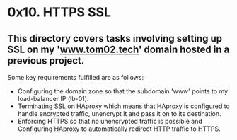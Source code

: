 # 0x10. HTTPS SSL

## This directory covers tasks involving setting up SSL on my 'www.tom02.tech' domain hosted in a previous project.
Some key requirements fulfilled are as follows:

* Configuring the domain zone so that the subdomain 'www' points to my load-balancer IP (lb-01).
* Terminating SSL on HAproxy which means that HAproxy is configured to handle encrypted traffic, unencrypt it and pass it on to its destination.
* Enforcing HTTPS so that no unencrypted traffic is possible and Configuring HAproxy to automatically redirect HTTP traffic to HTTPS.
